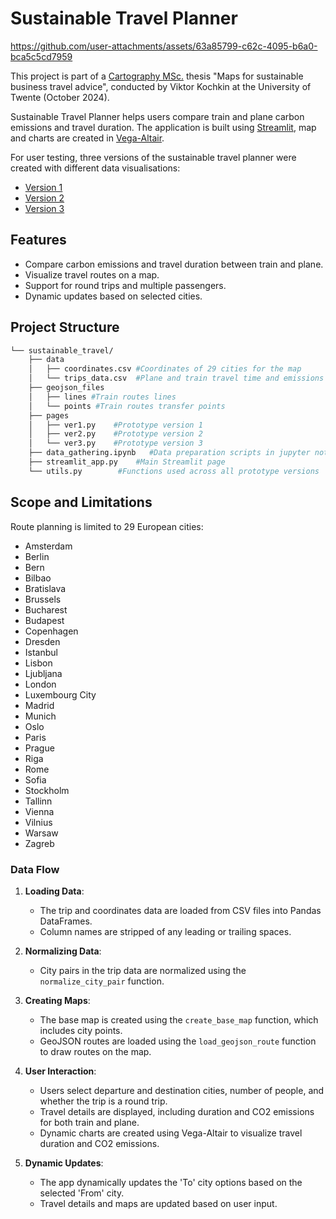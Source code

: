 # Sustainable Travel Planner
https://github.com/user-attachments/assets/63a85799-c62c-4095-b6a0-bca5c5cd7959

This project is part of a [Cartography MSc.](https://cartographymaster.eu/) thesis "Maps for sustainable business travel advice", conducted by Viktor Kochkin at the University of Twente (October 2024).

Sustainable Travel Planner helps users compare train and plane carbon emissions and travel duration. The application is built using [Streamlit](https://streamlit.io/), map and charts are created in [Vega-Altair](https://altair-viz.github.io/).

For user testing, three versions of the sustainable travel planner were created with different data visualisations:
- [Version 1](https://sustainable-travel.streamlit.app/ver1)
- [Version 2](https://sustainable-travel.streamlit.app/ver2)
- [Version 3](https://sustainable-travel.streamlit.app/ver3)

## Features

- Compare carbon emissions and travel duration between train and plane.
- Visualize travel routes on a map.
- Support for round trips and multiple passengers.
- Dynamic updates based on selected cities.

## Project Structure
```sh
└── sustainable_travel/
    ├── data
    │   ├── coordinates.csv #Coordinates of 29 cities for the map
    │   └── trips_data.csv  #Plane and train travel time and emissions data for 406 city pairs
    ├── geojson_files
    │   ├── lines #Train routes lines
    │   └── points #Train routes transfer points
    ├── pages
    │   ├── ver1.py    #Prototype version 1
    │   ├── ver2.py    #Prototype version 2
    │   └── ver3.py    #Prototype version 3
    ├── data_gathering.ipynb   #Data preparation scripts in jupyter notebook
    ├── streamlit_app.py    #Main Streamlit page
    └── utils.py        #Functions used across all prototype versions
```

## Scope and Limitations

Route planning is limited to 29 European cities:
-	Amsterdam
-	Berlin
-	Bern
-	Bilbao
-	Bratislava
-	Brussels
-	Bucharest
-	Budapest
-	Copenhagen
-	Dresden
-	Istanbul
-	Lisbon
-	Ljubljana
-	London
-	Luxembourg City
-	Madrid
-	Munich
-	Oslo
-	Paris
-	Prague
-	Riga
-	Rome
-	Sofia
-	Stockholm
-	Tallinn
-	Vienna
-	Vilnius
-	Warsaw
-	Zagreb

### Data Flow

1. **Loading Data**:
   - The trip and coordinates data are loaded from CSV files into Pandas DataFrames.
   - Column names are stripped of any leading or trailing spaces.

2. **Normalizing Data**:
   - City pairs in the trip data are normalized using the `normalize_city_pair` function.

3. **Creating Maps**:
   - The base map is created using the `create_base_map` function, which includes city points.
   - GeoJSON routes are loaded using the `load_geojson_route` function to draw routes on the map.

4. **User Interaction**:
   - Users select departure and destination cities, number of people, and whether the trip is a round trip.
   - Travel details are displayed, including duration and CO2 emissions for both train and plane.
   - Dynamic charts are created using Vega-Altair to visualize travel duration and CO2 emissions.

5. **Dynamic Updates**:
   - The app dynamically updates the 'To' city options based on the selected 'From' city.
   - Travel details and maps are updated based on user input.

